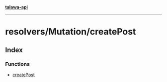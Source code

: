 [**talawa-api**](../../../README.md)

***

# resolvers/Mutation/createPost

## Index

### Functions

- [createPost](functions/createPost.md)
